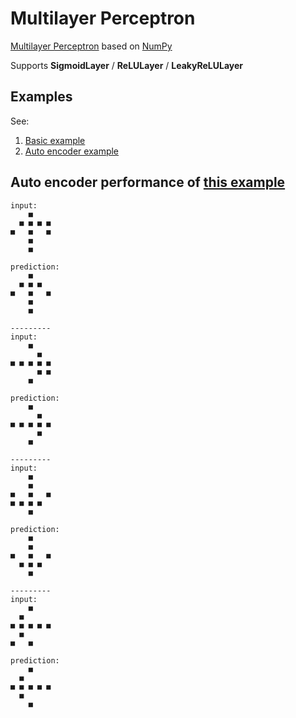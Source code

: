 # Multilayer Perceptron

[Multilayer Perceptron](https://en.wikipedia.org/wiki/Multilayer_perceptron) based on [NumPy](http://www.numpy.org/)

Supports **SigmoidLayer** / **ReLULayer** / **LeakyReLULayer**

## Examples

See:

1. [Basic example](test.py)
2. [Auto encoder example](auto_encoder.py)

## Auto encoder performance of [this example](auto_encoder.py)

```
input:
    ■
  ■ ■ ■ ■
■   ■   ■
    ■
    ■

prediction:
    ■
  ■ ■ ■
■   ■   ■
    ■
    ■

---------
input:
    ■
      ■
■ ■ ■ ■ ■
      ■ ■
    ■

prediction:
    ■
      ■
■ ■ ■ ■ ■
      ■
    ■

---------
input:
    ■
    ■
■   ■   ■
■ ■ ■ ■
    ■

prediction:
    ■
    ■
■   ■   ■
  ■ ■ ■
    ■

---------
input:
    ■
  ■
■ ■ ■ ■ ■
  ■
■   ■

prediction:
    ■
  ■
■ ■ ■ ■ ■
  ■
    ■
```
